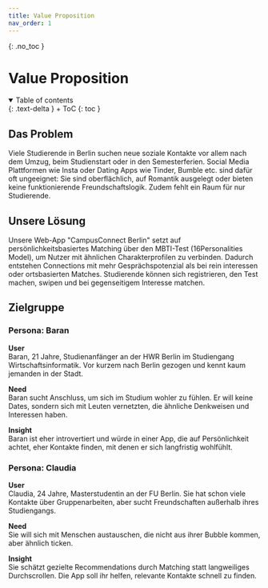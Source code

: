 ```yaml
---
title: Value Proposition
nav_order: 1
---
```


{: .no_toc }
# Value Proposition

<details open markdown="block">
{: .text-delta }
<summary>Table of contents</summary>
+ ToC
{: toc }
</details>

## Das Problem

Viele Studierende in Berlin suchen neue soziale Kontakte vor allem nach dem Umzug, beim Studienstart oder in den Semesterferien. Social Media Plattformen wie Insta oder Dating Apps wie Tinder, Bumble etc. sind dafür oft ungeeignet: Sie sind oberflächlich, auf Romantik ausgelegt oder bieten keine funktionierende Freundschaftslogik. Zudem fehlt ein Raum für nur Studierende.

## Unsere Lösung

Unsere Web-App "CampusConnect Berlin" setzt auf persönlichkeitsbasiertes Matching über den MBTI-Test (16Personalities Model), um Nutzer mit ähnlichen Charakterprofilen zu verbinden. Dadurch entstehen Connections mit mehr Gesprächspotenzial als bei rein interessen oder ortsbasierten Matches. Studierende können sich registrieren, den Test machen, swipen und bei gegenseitigem Interesse matchen.

## Zielgruppe

### Persona: Baran

**User**  
Baran, 21 Jahre, Studienanfänger an der HWR Berlin im Studiengang Wirtschaftsinformatik. Vor kurzem nach Berlin gezogen und kennt kaum jemanden in der Stadt.

**Need**  
Baran sucht Anschluss, um sich im Studium wohler zu fühlen. Er will keine Dates, sondern sich mit Leuten vernetzten, die ähnliche Denkweisen und Interessen haben.

**Insight**  
Baran ist eher introvertiert und würde in einer App, die auf Persönlichkeit achtet, eher Kontakte finden, mit denen er sich langfristig wohlfühlt.

### Persona: Claudia

**User**  
Claudia, 24 Jahre, Masterstudentin an der FU Berlin. Sie hat schon viele Kontakte über Gruppenarbeiten, aber sucht Freundschaften außerhalb ihres Studiengangs.

**Need**  
Sie will sich mit Menschen austauschen, die nicht aus ihrer Bubble kommen, aber ähnlich ticken.

**Insight**  
Sie schätzt gezielte Recommendations durch Matching statt langweiliges Durchscrollen. Die App soll ihr helfen, relevante Kontakte schnell zu finden.
